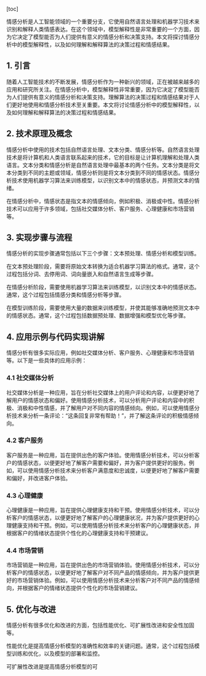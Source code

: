 
[toc]                    
                
                
情感分析是人工智能领域的一个重要分支，它使用自然语言处理和机器学习技术来识别和解释人类情感表达。在这个领域中，模型解释性是非常重要的一个方面，因为它决定了模型能否为人们提供有意义的情感分析和决策支持。本文将探讨情感分析中的模型解释性，以及如何理解和解释算法的决策过程和情感结果。

## 1. 引言

随着人工智能技术的不断发展，情感分析作为一种新兴的领域，正在被越来越多的应用和研究所关注。在情感分析中，模型解释性非常重要，因为它决定了模型能否为人们提供有意义的情感分析和决策支持。理解算法的决策过程和情感结果对于人们更好地使用和情感分析技术至关重要。本文将讨论情感分析中的模型解释性，以及如何理解和解释算法的决策过程和情感结果。

## 2. 技术原理及概念

情感分析中使用的技术包括自然语言处理、文本分类、情感分析等。自然语言处理技术是将计算机和人类语言联系起来的技术，它的目标是让计算机理解和处理人类语言。文本分类和情感分析是自然语言处理中最基本的两个任务。文本分类是将文本分类到不同的主题或领域，情感分析则是将文本分类到不同的情感状态。情感分析技术使用机器学习算法来训练模型，以识别文本中的情感状态，并预测文本的情绪。

在情感分析中，情感状态是指文本的情感倾向，例如积极、消极或中性。情感分析技术可以应用于许多领域，包括社交媒体分析、客户服务、心理健康和市场营销等。

## 3. 实现步骤与流程

情感分析的实现步骤通常包括以下三个步骤：文本预处理、情感分析和模型训练。

在文本预处理阶段，需要将原始文本转换为适合机器学习算法的格式。通常，这个过程包括分词、去停用词、词向量嵌入和自然语言生成等步骤。

在情感分析阶段，需要使用机器学习算法来训练模型，以识别文本中的情感状态。通常，这个过程包括情感分类和情感分析等步骤。

在模型训练阶段，需要使用大量的数据来训练模型，并使其能够准确地预测文本中的情感状态。通常，这个过程包括数据预处理、数据增强和模型优化等步骤。

## 4. 应用示例与代码实现讲解

情感分析有很多实际应用，例如社交媒体分析、客户服务、心理健康和市场营销等。以下是一些具体的应用示例：

### 4.1 社交媒体分析

社交媒体分析是一种应用，旨在分析社交媒体上的用户评论和内容，以便更好地了解用户的情感状态和偏好。使用情感分析技术，可以分析用户评论和内容中的积极、消极和中性情感，并了解用户对不同内容的情感倾向。例如，可以使用情感分析技术来分析一条评论：“这条回复非常有帮助！”，并了解这条评论的积极情感倾向。

### 4.2 客户服务

客户服务是一种应用，旨在提供出色的客户体验。使用情感分析技术，可以分析客户的情感状态，以便更好地了解客户需要和偏好，并为客户提供更好的服务。例如，可以使用情感分析技术来分析客户满意度和忠诚度，以便更好地了解客户需要和偏好，并改进客户体验。

### 4.3 心理健康

心理健康是一种应用，旨在提供心理健康支持和干预。使用情感分析技术，可以分析客户的情感状态，以便更好地了解客户的心理健康状况，并为客户提供更好的心理健康支持和干预。例如，可以使用情感分析技术来分析客户的心理健康状态，并根据客户的情绪状态提供个性化的心理健康支持和干预建议。

### 4.4 市场营销

市场营销是一种应用，旨在提供出色的市场营销体验。使用情感分析技术，可以分析客户的情感状态，以便更好地了解客户对不同产品的情感倾向，并为客户提供更好的市场营销体验。例如，可以使用情感分析技术来分析客户对不同产品的情感倾向，并根据客户的情绪状态提供个性化的市场营销建议。

## 5. 优化与改进

情感分析有很多优化和改进的方面，包括性能优化、可扩展性改进和安全性加固等。

性能优化是提高情感分析模型的准确性和效率的关键问题。通常，这个过程包括模型训练和优化，以及模型的部署和监控。

可扩展性改进是提高情感分析模型的可

